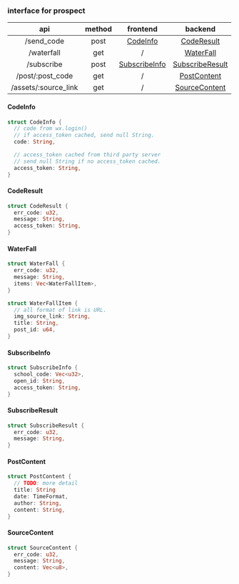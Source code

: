 ### interface for prospect
|api|method|frontend|backend|
|:---:|:---:|:---:|:---:|
|/send_code|post|[CodeInfo](#CodeInfo)|[CodeResult](#CodeResult)|
|/waterfall|get|/|[WaterFall](#WaterFall)|
|/subscribe|post|[SubscribeInfo](#SubscribeInfo)|[SubscribeResult](#SubscribeResult)|
|/post/:post_code|get|/|[PostContent](#PostContent)|
|/assets/:source_link|get|/|[SourceContent](#SourceContent)|

#### CodeInfo
``` rust
struct CodeInfo {
  // code from wx.login()
  // if access_token cached, send null String.
  code: String,

  // access_token cached from third party server
  // send null String if no access_token cached.
  access_token: String,
}
```

#### CodeResult
``` rust
struct CodeResult {
  err_code: u32,
  message: String,
  access_token: String,
}
```

#### WaterFall
``` rust
struct WaterFall {
  err_code: u32,
  message: String,
  items: Vec<WaterFallItem>,
}

struct WaterFallItem {
  // all format of link is URL.
  img_source_link: String,
  title: String,
  post_id: u64,
}
```

#### SubscribeInfo
``` rust
struct SubscribeInfo {
  school_code: Vec<u32>,
  open_id: String,
  access_token: String,
}
```

#### SubscribeResult
``` rust
struct SubscribeResult {
  err_code: u32,
  message: String,
}
```

#### PostContent
``` rust
struct PostContent {
  // TODO: more detail
  title: String
  date: TimeFormat,
  author: String,
  content: String,
}
```

#### SourceContent
``` rust
struct SourceContent {
  err_code: u32,
  message: String,
  content: Vec<u8>,
}
```
